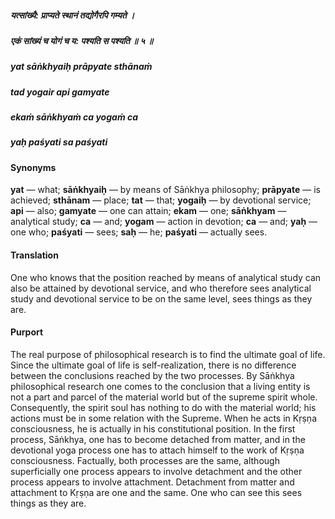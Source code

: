 ##### यत्सांख्यै: प्राप्यते स्थानं तद्योगैरपि गम्यते ।
##### एकं सांख्यं च योगं च य: पश्यति स पश्यति ॥ ५ ॥

##### yat sāṅkhyaiḥ prāpyate sthānaṁ
##### tad yogair api gamyate
##### ekaṁ sāṅkhyaṁ ca yogaṁ ca
##### yaḥ paśyati sa paśyati

#### Synonyms

**yat** — what; **sāṅkhyaiḥ** — by means of Sāṅkhya philosophy; **prāpyate** — is achieved; **sthānam** — place; **tat** — that; **yogaiḥ** — by devotional service; **api** — also; **gamyate** — one can attain; **ekam** — one; **sāṅkhyam** — analytical study; **ca** — and; **yogam** — action in devotion; **ca** — and; **yaḥ** — one who; **paśyati** — sees; **saḥ** — he; **paśyati** — actually sees.

#### Translation

One who knows that the position reached by means of analytical study can also be attained by devotional service, and who therefore sees analytical study and devotional service to be on the same level, sees things as they are.

#### Purport

The real purpose of philosophical research is to find the ultimate goal of life. Since the ultimate goal of life is self-realization, there is no difference between the conclusions reached by the two processes. By Sāṅkhya philosophical research one comes to the conclusion that a living entity is not a part and parcel of the material world but of the supreme spirit whole. Consequently, the spirit soul has nothing to do with the material world; his actions must be in some relation with the Supreme. When he acts in Kṛṣṇa consciousness, he is actually in his constitutional position. In the first process, Sāṅkhya, one has to become detached from matter, and in the devotional yoga process one has to attach himself to the work of Kṛṣṇa consciousness. Factually, both processes are the same, although superficially one process appears to involve detachment and the other process appears to involve attachment. Detachment from matter and attachment to Kṛṣṇa are one and the same. One who can see this sees things as they are.